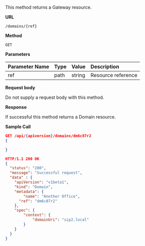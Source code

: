 This method returns a Gateway resource.

**URL**

`/domains/{ref}`

**Method**

`GET`

**Parameters**

| Parameter Name | Type   | Value | Description
| ---  | :--------- |  :--------- |  :--------- |
| ref |  path | string | Resource reference |

**Request body**

Do not supply a request body with this method.

**Response**

If successful this method returns a Domain resource.

**Sample Call**

```json
GET /api/{apiversion}/domains/dm6c87r2
{

}

HTTP/1.1 200 OK
{
  "status": "200",
  "message": "Successful request",
  "data" : {
  	"apiVersion": "v1beta1",
  	"kind": "Domain",
  	"metadata": {
  		"name": "Another Office",
      "ref": "dm6c87r2"
  	},
  	"spec": {
  		"context": {
  			"domainUri": "sip2.local"
  		}
  	}
  }
}
```
